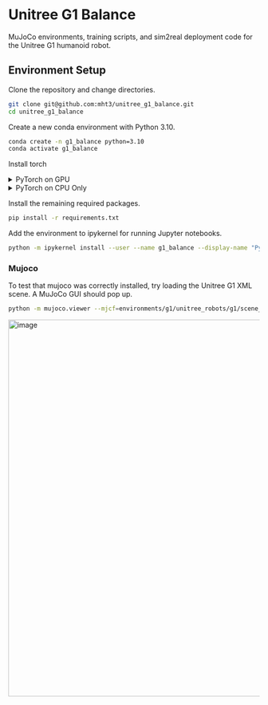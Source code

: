 # Unitree G1 Balance

MuJoCo environments, training scripts, and sim2real deployment code for the Unitree G1 humanoid robot.

## Environment Setup

Clone the repository and change directories.

```bash
git clone git@github.com:mht3/unitree_g1_balance.git
cd unitree_g1_balance
```

Create a new conda environment with Python 3.10.
```bash
conda create -n g1_balance python=3.10
conda activate g1_balance
```

Install torch
<details>
<summary>PyTorch on GPU</summary>
<br>
Install PyTorch 2.7.1 with CUDA 12.6
  
```sh
pip install torch==2.7.1 torchvision==0.22.1 torchaudio==2.7.1 --index-url https://download.pytorch.org/whl/cu126
```
</details>

<details>
<summary>PyTorch on CPU Only</summary>
<br>
Alternatively, install PyTorch on the CPU.
  
```sh
pip install torch==2.7.1 torchvision==0.22.1 torchaudio==2.7.1 --index-url https://download.pytorch.org/whl/cpu
```
</details>

Install the remaining required packages.
```bash
pip install -r requirements.txt
```


Add the environment to ipykernel for running Jupyter notebooks.

```bash
python -m ipykernel install --user --name g1_balance --display-name "Python (g1_balance)"
```


### Mujoco


To test that mujoco was correctly installed, try loading the Unitree G1 XML scene. A MuJoCo GUI should pop up.
```bash
python -m mujoco.viewer --mjcf=environments/g1/unitree_robots/g1/scene_23dof.xml 
```

<img width="1275" height="756" alt="image" src="https://github.com/user-attachments/assets/1135f7b5-a2d5-4fbe-b352-81af07aeff72" />

